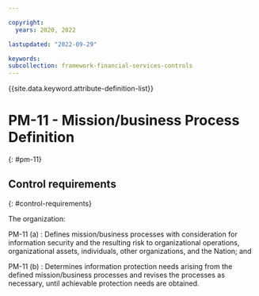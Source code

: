 ```yaml
---

copyright:
  years: 2020, 2022

lastupdated: "2022-09-29"

keywords: 
subcollection: framework-financial-services-controls
---
```


{{site.data.keyword.attribute-definition-list}}

               
# PM-11 - Mission/business Process Definition
{: #pm-11}

## Control requirements
{: #control-requirements}

The organization:

PM-11 (a)
    : Defines mission/business processes with consideration for information security and the resulting risk to organizational operations, organizational assets, individuals, other organizations, and the Nation; and

PM-11 (b)
    : Determines information protection needs arising from the defined mission/business processes and revises the processes as necessary, until achievable protection needs are obtained.



